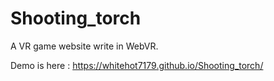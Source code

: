 # Shooting_torch
A VR game website write in WebVR.

Demo is here : https://whitehot7179.github.io/Shooting_torch/
